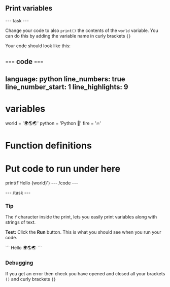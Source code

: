 <h2 class="c-project-heading--task">Print variables</h2>

--- task ---

Change your code to also `print()` the contents of the `world` variable. You can do this by adding the variable name in curly brackets `{}`

Your code should look like this:

--- code ---
---
language: python
line_numbers: true
line_number_start: 1
line_highlights: 9
---
# variables
world = '🌍🌎🌏'
python = 'Python 🐍'
fire = '🔥'

# Function definitions        
  
# Put code to run under here
print(f'Hello {world}')
--- /code ---

--- /task ---

<div class="c-project-callout c-project-callout--tip">

### Tip

The `f` character inside the print, lets you easily print variables along with strings of text.

</div>

**Test:** Click the **Run** button.
This is what you should see when you run your code.

<div class="c-project-output">
```
Hello 🌍🌎🌏
```
</div>

<div class="c-project-callout c-project-callout--debug">

### Debugging

If you get an error then check you have opened and closed all your brackets `()` and curly brackets `{}`

</div>
